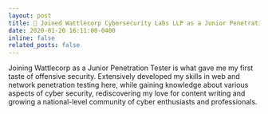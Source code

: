 ```yaml
---
layout: post
title: 🔐 Joined Wattlecorp Cybersecurity Labs LLP as a Junior Penetration Tester for a 6-month internship
date: 2020-01-20 16:11:00-0400
inline: false
related_posts: false
---
```


Joining Wattlecorp as a Junior Penetration Tester is what gave me my first taste of offensive security. Extensively developed my skills in web and network penetration testing here, while gaining knowledge about various aspects of cyber security, rediscovering my love for content writing and growing a national-level community of cyber enthusiasts and professionals.

